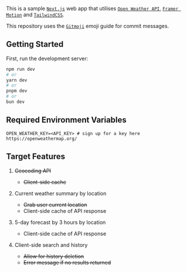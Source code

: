 This is a sample [`Next.js`](https://nextjs.org) web app that utilises [`Open Weather API`](https://openweathermap.org), [`Framer Motion`](https://www.framer.com/motion/) and [`TailwindCSS`](https://tailwindcss.com/).

This repository uses the [`Gitmoji`](https://gitmoji.dev) emoji guide for commit messages.

## Getting Started

First, run the development server:

```bash
npm run dev
# or
yarn dev
# or
pnpm dev
# or
bun dev
```

## Required Environment Variables

```
OPEN_WEATHER_KEY=<API_KEY> # sign up for a key here https://openweathermap.org/
```

## Target Features

1. ~~Geocoding API~~

   - ~~Client-side cache~~

1. Current weather summary by location

   - ~~Grab user current location~~
   - Client-side cache of API response

1. 5-day forecast by 3 hours by location

   - Client-side cache of API response

1. Client-side search and history

   - ~~Allow for history deletion~~
   - ~~Error message if no results returned~~
